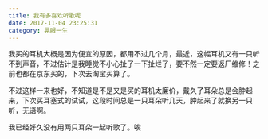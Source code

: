 ```yaml
---
title: 我有多喜欢听歌呢
date: 2017-11-04 23:25:31
category: 晃眼一生
---
```


我买的耳机大概是因为便宜的原因，都用不过几个月，最近，这幅耳机又有一只听不到声音，不过估计是我睡觉不小心扯了一下扯烂了，要不然一定要返厂维修！之前也都在京东买的，下次去淘宝买算了。

不过这样一来也好，不知道是不是又是买的耳机太廉价，戴久了耳朵总是会肿起来，下次买耳塞式的试试，这段时间总是一只耳朵听几天，肿起来了就换另一只听，无语啊。

我已经好久没有用两只耳朵一起听歌了。唉
